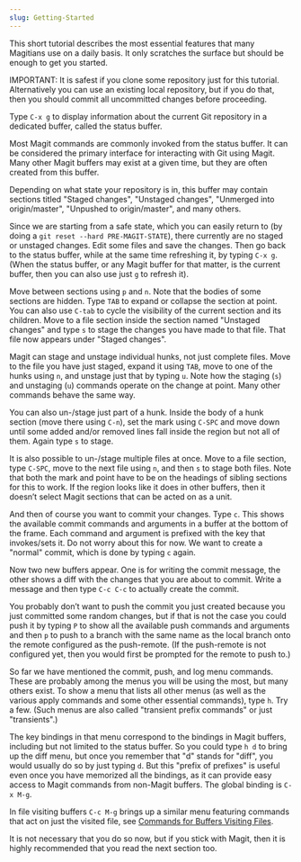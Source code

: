 ```yaml
---
slug: Getting-Started
---
```


This short tutorial describes the most essential features that many Magitians use on a daily basis. It only scratches the surface but should be enough to get you started.

IMPORTANT: It is safest if you clone some repository just for this tutorial. Alternatively you can use an existing local repository, but if you do that, then you should commit all uncommitted changes before proceeding.

Type `C-x g` to display information about the current Git repository in a dedicated buffer, called the status buffer.

Most Magit commands are commonly invoked from the status buffer. It can be considered the primary interface for interacting with Git using Magit. Many other Magit buffers may exist at a given time, but they are often created from this buffer.

Depending on what state your repository is in, this buffer may contain sections titled "Staged changes", "Unstaged changes", "Unmerged into origin/master", "Unpushed to origin/master", and many others.

Since we are starting from a safe state, which you can easily return to (by doing a `git reset --hard PRE-MAGIT-STATE`), there currently are no staged or unstaged changes. Edit some files and save the changes. Then go back to the status buffer, while at the same time refreshing it, by typing `C-x g`. (When the status buffer, or any Magit buffer for that matter, is the current buffer, then you can also use just `g` to refresh it).

Move between sections using `p` and `n`. Note that the bodies of some sections are hidden. Type `TAB` to expand or collapse the section at point. You can also use `C-tab` to cycle the visibility of the current section and its children. Move to a file section inside the section named "Unstaged changes" and type `s` to stage the changes you have made to that file. That file now appears under "Staged changes".

Magit can stage and unstage individual hunks, not just complete files. Move to the file you have just staged, expand it using `TAB`, move to one of the hunks using `n`, and unstage just that by typing `u`. Note how the staging (`s`) and unstaging (`u`) commands operate on the change at point. Many other commands behave the same way.

You can also un-/stage just part of a hunk. Inside the body of a hunk section (move there using `C-n`), set the mark using `C-SPC` and move down until some added and/or removed lines fall inside the region but not all of them. Again type `s` to stage.

It is also possible to un-/stage multiple files at once. Move to a file section, type `C-SPC`, move to the next file using `n`, and then `s` to stage both files. Note that both the mark and point have to be on the headings of sibling sections for this to work. If the region looks like it does in other buffers, then it doesn’t select Magit sections that can be acted on as a unit.

And then of course you want to commit your changes. Type `c`. This shows the available commit commands and arguments in a buffer at the bottom of the frame. Each command and argument is prefixed with the key that invokes/sets it. Do not worry about this for now. We want to create a "normal" commit, which is done by typing `c` again.

Now two new buffers appear. One is for writing the commit message, the other shows a diff with the changes that you are about to commit. Write a message and then type `C-c C-c` to actually create the commit.

You probably don’t want to push the commit you just created because you just committed some random changes, but if that is not the case you could push it by typing `P` to show all the available push commands and arguments and then `p` to push to a branch with the same name as the local branch onto the remote configured as the push-remote. (If the push-remote is not configured yet, then you would first be prompted for the remote to push to.)

So far we have mentioned the commit, push, and log menu commands. These are probably among the menus you will be using the most, but many others exist. To show a menu that lists all other menus (as well as the various apply commands and some other essential commands), type `h`. Try a few. (Such menus are also called "transient prefix commands" or just "transients".)

The key bindings in that menu correspond to the bindings in Magit buffers, including but not limited to the status buffer. So you could type `h d` to bring up the diff menu, but once you remember that "d" stands for "diff", you would usually do so by just typing `d`. But this "prefix of prefixes" is useful even once you have memorized all the bindings, as it can provide easy access to Magit commands from non-Magit buffers. The global binding is `C-x M-g`.

In file visiting buffers `C-c M-g` brings up a similar menu featuring commands that act on just the visited file, see [Commands for Buffers Visiting Files](/docs/magit/Commands-for-Buffers-Visiting-Files).

It is not necessary that you do so now, but if you stick with Magit, then it is highly recommended that you read the next section too.
